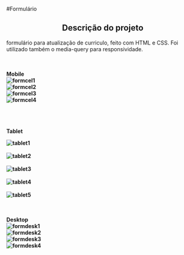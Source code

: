 #Formulário
<br>
<h2 align="center"
> Descrição do projeto </h2>
formulário para atualização de curriculo, feito com HTML e CSS. Foi utilizado também o media-query para responsividade.
<br>
<br>
<br>

<b>Mobile<b>
<br>
![formcel1](https://user-images.githubusercontent.com/99051178/210659104-bbe69154-42e4-4e43-8e5c-5560f652dc1d.png)
<br>
![formcel2](https://user-images.githubusercontent.com/99051178/210659307-ae5256c6-0e0a-4bd9-ae97-3f149e50e323.png)
<br>
![formcel3](https://user-images.githubusercontent.com/99051178/210659309-62a1b0eb-b725-437b-991c-fe5875c6d273.png)
<br>
![formcel4](https://user-images.githubusercontent.com/99051178/210659312-f9ad1c24-c891-4235-a1c6-09a661f7fe52.png)

<br>
<br>
<br>
<b>Tablet<b>
<br>


![tablet1](https://user-images.githubusercontent.com/99051178/210672409-8f435723-6cad-4118-ad1d-4fa147b9ad03.png)
<br>
<br>
![tablet2](https://user-images.githubusercontent.com/99051178/210672479-5f93bdb0-c580-4101-be59-262b4db24b4e.png)
<br>
<br>
![tablet3](https://user-images.githubusercontent.com/99051178/210672483-c8678e49-5e0f-4818-96f8-66dd1eecd21d.png)
<br>
<br>
![tablet4](https://user-images.githubusercontent.com/99051178/210672487-1f88d78e-07fd-4d49-9615-8281276ae1d3.png)
<br>
<br>
![tablet5](https://user-images.githubusercontent.com/99051178/210672492-b5d2f935-ed9e-4c3e-a859-0bb31d1ba70f.png)
<br>
<br>
<br>

<b>Desktop<b>
<br>
![formdesk1](https://user-images.githubusercontent.com/99051178/210672848-9fd4c40d-1cf9-4dca-975e-80c005056370.png)
<br>
![formdesk2](https://user-images.githubusercontent.com/99051178/210672889-604e0ba0-808f-4669-b22b-bd2a14de4b74.png)
<br>
![formdesk3](https://user-images.githubusercontent.com/99051178/210672905-e6ca0b71-ecb3-4071-9b6c-401d2ca2c3cd.png)
<br>
![formdesk4](https://user-images.githubusercontent.com/99051178/210672923-2e9b962b-80b0-4780-8513-e50a7d1814d0.png)
<br>
